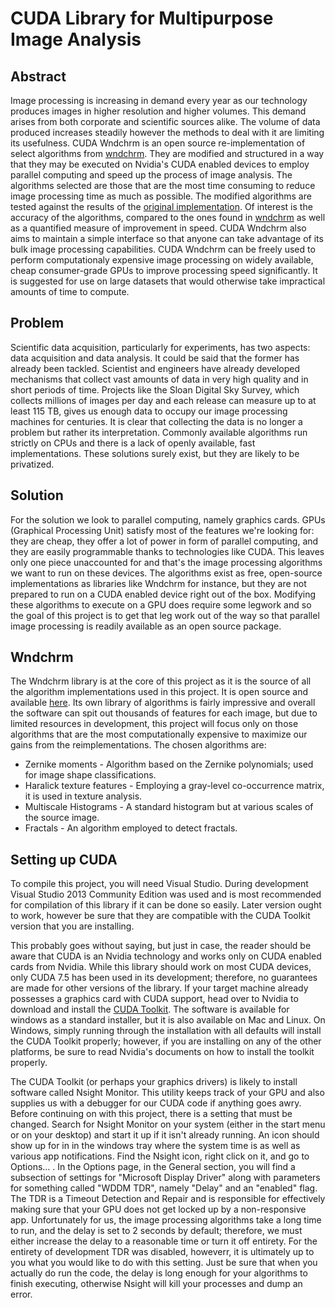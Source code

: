 # CUDA Library for Multipurpose Image Analysis

## Abstract

Image processing is increasing in demand every year as our technology produces
images in higher resolution and higher volumes. This demand arises from both
corporate and scientific sources alike. The volume of data produced increases
steadily however the methods to deal with it are limiting its usefulness. CUDA
Wndchrm is an open source re-implementation of select algorithms from
[wndchrm][]. They are modified and structured in a way that they may be
executed on Nvidia's CUDA enabled devices to employ parallel computing and
speed up the process of image analysis. The algorithms selected are those that
are the most time consuming to reduce image processing time as much as
possible. The modified algorithms are tested against the results of the
[original implementation][wndchrm].
Of interest is the accuracy of the algorithms, compared to the ones found in
[wndchrm][] as
well as a quantified measure of improvement in speed. CUDA Wndchrm also aims to
maintain a simple interface so that anyone can take advantage of its bulk image
processing capabilities. CUDA Wndchrm can be freely used to perform
computationaly expensive image processing on widely available, cheap
consumer-grade GPUs to improve processing speed significantly. It is suggested
for use on large datasets that would otherwise take impractical amounts of time
to compute. 

## Problem

Scientific data acquisition, particularly for experiments, has two aspects:
data acquisition and data analysis. It could be said that the former has
already been tackled. Scientist and engineers have already developed mechanisms
that collect vast amounts of data in very high quality and in short periods of
time. Projects like the Sloan Digital Sky Survey, which collects millions of
images per day and each release can measure up to at least 115 TB, gives us
enough data to occupy our image processing machines for centuries. It is clear
that collecting the data is no longer a problem but rather its interpretation.
Commonly available algorithms run strictly on CPUs and there is a lack of
openly available, fast implementations. These solutions surely exist, but they
are likely to be privatized. 

## Solution

For the solution we look to parallel computing, namely graphics cards. GPUs
(Graphical Processing Unit) satisfy most of the features we're looking for:
they are cheap, they offer a lot of power in form of parallel computing, and
they are easily programmable thanks to technologies like CUDA. This leaves only
one piece unaccounted for and that's the image processing algorithms we want to
run on these devices. The algorithms exist as free, open-source implementations
as libraries like Wndchrm for instance, but they are not prepared to run on a
CUDA enabled device right out of the box. Modifying these algorithms to execute
on a GPU does require some legwork and so the goal of this project is to get
that leg work out of the way so that parallel image processing is readily
available as an open source package.

## Wndchrm

The Wndchrm library is at the core of this project as it is the source of all
the algorithm implementations used in this project. It is open source and
available [here][wndchrm]. Its
own library of algorithms is fairly impressive and overall the software can
spit out thousands of features for each image, but due to limited resources in
development, this project will focus only on those algorithms that are the most
computationally expensive to maximize our gains from the reimplementations. The
chosen algorithms are:


+ Zernike moments - Algorithm based on the Zernike polynomials; used for image shape classifications.  
+ Haralick texture features - Employing a gray-level co-occurrence matrix, it is used in texture analysis.  
+ Multiscale Histograms - A standard histogram but at various scales of the source image.  
+ Fractals - An algorithm employed to detect fractals.

## Setting up CUDA

To compile this project, you will need Visual Studio. During development Visual
Studio 2013 Community Edition was used and is most recommended for compilation
of this library if it can be done so easily. Later version ought to work,
however be sure that they are compatible with the CUDA Toolkit version that you
are installing.

This probably goes without saying, but just in case, the reader should be aware
that CUDA is an Nvidia technology and works only on CUDA enabled cards from
Nvidia. While this library should work on most CUDA devices, only CUDA 7.5 has
been used in its development; therefore, no guarantees are made for other
versions of the library.  If your target machine already possesses a graphics
card with CUDA support, head over to Nvidia to download and install the [CUDA
Toolkit](https://developer.nvidia.com/cuda-downloads). The software is
available for windows as a standard installer, but it is also available on Mac
and Linux. On Windows, simply running through the installation with all
defaults will install the CUDA Toolkit properly; however, if you are installing
on any of the other platforms, be sure to read Nvidia's documents on how to
install the toolkit properly.

The CUDA Toolkit (or perhaps your graphics drivers) is likely to install
software called Nsight Monitor. This utility keeps track of your GPU and also
supplies us with a debugger for our CUDA code if anything goes awry. Before
continuing on with this project, there is a setting that must be changed.
Search for Nsight Monitor on your system (either in the start menu or on your
desktop) and start it up if it isn't already running. An icon should show up
for in in the windows tray where the system time is as well as various app
notifications. Find the Nsight icon, right click on it, and go to Options... .
In the Options page, in the General section, you will find a subsection of
settings for "Microsoft Display Driver" along with parameters for something
called "WDDM TDR", namely "Delay" and an "enabled" flag. The TDR is a Timeout
Detection and Repair and is responsible for effectively making sure that your
GPU does not get locked up by a non-responsive app. Unfortunately for us, the
image processing algorithms take a long time to run, and the delay is set to 2
seconds by default; therefore, we must either increase the delay to a
reasonable time or turn it off entirety. For the entirety of development TDR
was disabled, howeverr, it is ultimately up to you what you would like to do
with this setting. Just be sure that when you actually do run the code, the
delay is long enough for your algorithms to finish executing, otherwise Nsight
will kill your processes and dump an error.

[wndchrm]: http://scfbm.biomedcentral.com/articles/10.1186/1751-0473-3-13 "Wndchrm"
